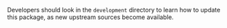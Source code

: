 Developers should look in the `development` directory to learn how to update
this package, as new upstream sources become available.


